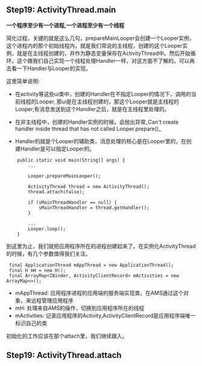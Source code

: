 ## Step19: ActivityThread.main

 __一个程序至少有一个进程,一个进程至少有一个线程__ 
 
简化过程，关键的就是这么几句，prepareMainLooper会创建一个Looper实例，这个进程内的那个初始线程内，就是我们常说的主线程，创建的这个Looper实例，就是在主线程创建的，并作为静态变量保存在ActivityThread中。然后开始循环。这个跟我们自己实现一个线程处理Handler一样，对这方面不了解的。可以再去看一下Handler与Looper的实现。

这里简单说明: 

* 在activity等这些ui类中，创建的Handler在不指定Looper的情况下，调用的当前线程的Looper, 那ui是在主线程创建的，那这个Looper就是主线程的Looper,有消息发送到这个Handler之后，就是在主线程里处理的。

* 在非主线程中，创建的Handler实例的时候，会抛出异常_Can't create handler inside thread that has not called Looper.prepare()_

* Handler的就是个Looper的辅助类，消息处理的核心是在Looper里的，在创建Handler是可以指定Looper的。


```
	public static void main(String[] args) {
        ...

        Looper.prepareMainLooper();

        ActivityThread thread = new ActivityThread();
        thread.attach(false);

        if (sMainThreadHandler == null) {
            sMainThreadHandler = thread.getHandler();
        }

        ...
        Looper.loop();
    }
 ```
 
 到这里为止，我们就把应用程序所在的进程创建起来了。在实例化ActivityThread的时候，有几个参数值得我们关注。
 
```
 final ApplicationThread mAppThread = new ApplicationThread();
 final H mH = new H();
 final ArrayMap<IBinder, ActivityClientRecord> mActivities = new ArrayMap<>();
```

* mAppThread: 应用程序进程的应用端的服务端实现类，在AMS通过这个对象，来远程管理应用程序
* mH: 处理来自AMS的操作，切换到应用程序所在的线程
* mActivities: 记录应用程序的Activity,ActivityClientRecord是应用程序端唯一标识自己的类

 初始化的工作应该在那个attach里，我们继续跟入。
 
 
## Step19: ActivityThread.attach


